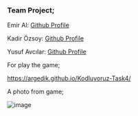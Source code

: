 ### Team Project;
Emir Al: [Github Profile](https://github.com/themythia)

Kadir Özsoy: [Github Profile](https://github.com/kozsoy)

Yusuf Avcılar: [Github Profile](https://github.com/yusufavcilar)

For play the game;

https://argedik.github.io/Kodluyoruz-Task4/

A photo from game; 

![image](https://user-images.githubusercontent.com/72869669/180782212-b753096c-3b88-44b6-b965-a0d4cc662049.png)
